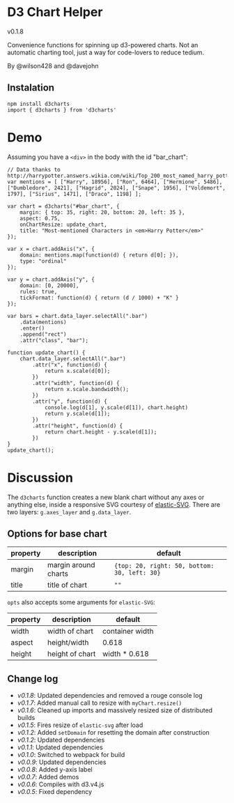 D3 Chart Helper
========
v0.1.8

Convenience functions for spinning up d3-powered charts. Not an automatic charting tool, just a way for code-lovers to reduce tedium.

By @wilson428 and @davejohn

## Instalation

	npm install d3charts
	import { d3charts } from 'd3charts'

# Demo

Assuming you have a `<div>` in the body with the id "bar_chart":

	// Data thanks to http://harrypotter.answers.wikia.com/wiki/Top_200_most_named_harry_potter_characters_s
	var mentions = [ ["Harry", 18956], ["Ron", 6464], ["Hermione", 5486], ["Dumbledore", 2421], ["Hagrid", 2024], ["Snape", 1956], ["Voldemort", 1797], ["Sirius", 1471], ["Draco", 1198] ];

	var chart = d3charts("#bar_chart", {
	    margin: { top: 35, right: 20, bottom: 20, left: 35 },
	    aspect: 0.75,
	    onChartResize: update_chart,
	    title: "Most-mentioned Characters in <em>Harry Potter</em>"
	});

	var x = chart.addAxis("x", {
		domain: mentions.map(function(d) { return d[0]; }),
		type: "ordinal"
	});

	var y = chart.addAxis("y", {
		domain: [0, 20000],
		rules: true,
		tickFormat: function(d) { return (d / 1000) + "K" }
	});

	var bars = chart.data_layer.selectAll(".bar")
		.data(mentions)
		.enter()
		.append("rect")
	  	.attr("class", "bar");

	function update_chart() {	
		chart.data_layer.selectAll(".bar")
			.attr("x", function(d) {
				return x.scale(d[0]);
			})
			.attr("width", function(d) {
				return x.scale.bandwidth();
			})
			.attr("y", function(d) {
				console.log(d[1], y.scale(d[1]), chart.height)
				return y.scale(d[1]);
			})
			.attr("height", function(d) {
				return chart.height - y.scale(d[1]);
			})
	}
	update_chart();

# Discussion

The `d3charts` function creates a new blank chart without any axes or anything else, inside a responsive SVG courtesy of [elastic-SVG](https://github.com/TimeMagazine/elastic-svg). There are two layers: `g.axes_layer` and `g.data_layer`.

## Options for base chart

|property|description|default|
|--------|-------|-----------|
|margin  |margin around charts|`{top: 20, right: 50, bottom: 30, left: 30}`|
|title   |title of chart|`""`|

`opts` also accepts some arguments for `elastic-SVG`:

|property|description|default|
|--------|-------|-----------|
| width   |width of chart|container width|
| aspect  |height/width|0.618|
| height  |height of chart|width * 0.618|

## Change log
+ *v0.1.8*: Updated dependencies and removed a rouge console log
+ *v0.1.7*: Added manual call to resize with `myChart.resize()`
+ *v0.1.6*: Cleaned up imports and massively resized size of distributed builds
+ *v0.1.5*: Fires resize of `elastic-svg` after load
+ *v0.1.2*: Added `setDomain` for resetting the domain after construction
+ *v0.1.2*: Updated dependencies
+ *v0.1.1*: Updated dependencies
+ *v0.1.0*: Switched to webpack for build
+ *v0.0.9*: Updated dependencies
+ *v0.0.8*: Added y-axis label
+ *v0.0.7*: Added demos
+ *v0.0.6*: Compiles with d3.v4.js
+ *v0.0.5*: Fixed dependency
